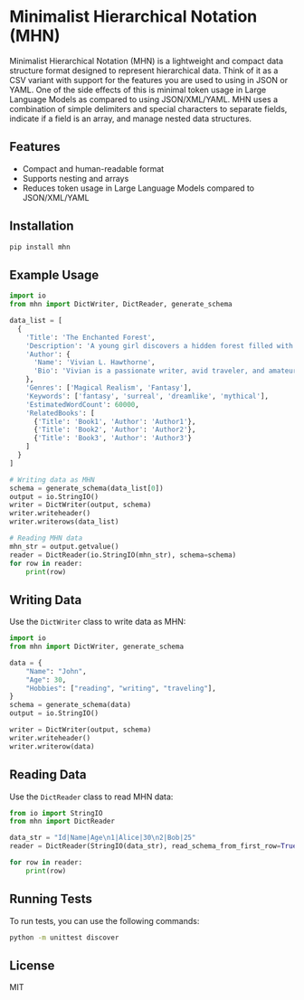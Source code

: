 # Minimalist Hierarchical Notation (MHN)

Minimalist Hierarchical Notation (MHN) is a lightweight and compact data structure format designed to represent hierarchical data. Think of it as a CSV variant with support for the features you are used to using in JSON or YAML. One of the side effects of this is minimal token usage in Large Language Models as compared to using JSON/XML/YAML. MHN uses a combination of simple delimiters and special characters to separate fields, indicate if a field is an array, and manage nested data structures.

## Features

- Compact and human-readable format
- Supports nesting and arrays
- Reduces token usage in Large Language Models compared to JSON/XML/YAML

## Installation

```sh
pip install mhn
```

## Example Usage
```python
import io
from mhn import DictWriter, DictReader, generate_schema

data_list = [
  {
    'Title': 'The Enchanted Forest',
    'Description': 'A young girl discovers a hidden forest filled with magical creatures and must save it from destruction by a greedy developer.',
    'Author': {
      'Name': 'Vivian L. Hawthorne',
      'Bio': 'Vivian is a passionate writer, avid traveler, and amateur photographer'
    },
    'Genres': ['Magical Realism', 'Fantasy'],
    'Keywords': ['fantasy', 'surreal', 'dreamlike', 'mythical'],
    'EstimatedWordCount': 60000,
    'RelatedBooks': [
      {'Title': 'Book1', 'Author': 'Author1'},
      {'Title': 'Book2', 'Author': 'Author2'},
      {'Title': 'Book3', 'Author': 'Author3'}
    ]
  }
]

# Writing data as MHN
schema = generate_schema(data_list[0])
output = io.StringIO()
writer = DictWriter(output, schema)
writer.writeheader()
writer.writerows(data_list)

# Reading MHN data
mhn_str = output.getvalue()
reader = DictReader(io.StringIO(mhn_str), schema=schema)
for row in reader:
    print(row)
```

## Writing Data
Use the `DictWriter` class to write data as MHN:
```python
import io
from mhn import DictWriter, generate_schema

data = {
    "Name": "John",
    "Age": 30,
    "Hobbies": ["reading", "writing", "traveling"],
}
schema = generate_schema(data)
output = io.StringIO()

writer = DictWriter(output, schema)
writer.writeheader()
writer.writerow(data)
```

## Reading Data
Use the `DictReader` class to read MHN data:
```python
from io import StringIO
from mhn import DictReader

data_str = "Id|Name|Age\n1|Alice|30\n2|Bob|25"
reader = DictReader(StringIO(data_str), read_schema_from_first_row=True)

for row in reader:
    print(row)
```

## Running Tests
To run tests, you can use the following commands:
```sh
python -m unittest discover
```

## License
MIT
